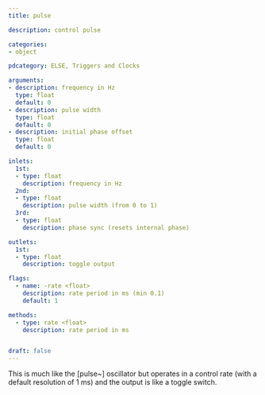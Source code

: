 ```yaml
---
title: pulse

description: control pulse

categories:
- object

pdcategory: ELSE, Triggers and Clocks

arguments:
- description: frequency in Hz
  type: float
  default: 0
- description: pulse width
  type: float
  default: 0
- description: initial phase offset
  type: float
  default: 0

inlets:
  1st:
  - type: float
    description: frequency in Hz
  2nd:
  - type: float
    description: pulse width (from 0 to 1)
  3rd:
  - type: float
    description: phase sync (resets internal phase)

outlets:
  1st:
  - type: float
    description: toggle output

flags:
  - name: -rate <float>
    description: rate period in ms (min 0.1)
    default: 1

methods:
  - type: rate <float>
    description: rate period in ms


draft: false
---
```


This is much like the [pulse~] oscillator but operates in a control rate (with a default resolution of 1 ms) and the output is like a toggle switch.

